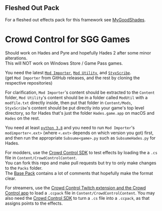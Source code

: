 ## Fleshed Out Pack

For a fleshed out effects pack for this framework see [MyGoodShades](https://github.com/phypoh/MyGoodShades).

# Crowd Control for SGG Games

Should work on Hades and Pyre and hopefully Hades 2 after some minor alterations.    
This will NOT work on Windows Store / Game Pass games.

You need the latest [`Mod Importer`](https://github.com/SGG-Modding/ModImporter), [`Mod Utility`](https://github.com/SGG-Modding/ModUtil), and [`StyxScribe`](https://github.com/SGG-Modding/StyxScribe).     
(get `Mod Importer` from GitHub releases, and the rest by cloning the respective repositories)

For clarification, `Mod Importer`'s content should be extracted to the `Content` folder, `Mod Utility`'s content should be in a folder called `ModUtil` with a `modfile.txt` directly inside, then put that folder in `Content/Mods`, `StyxScribe`'s content should be put directly into your game's top level directory, so for Hades that's just the folder `Hades.game.app` on macOS and `Hades` on the rest.

You need at least [`python 3.8`](https://www.python.org/downloads/) and you need to run `Mod Importer`'s `modimporter<.ext>` (where `<.ext>` depends on which version you got) first, and then run the appropriate `Subsume<game>.py` such as `SubsumeHades.py` for Hades.
    
For modders, use the [Crowd Control SDK](https://forum.warp.world/t/how-to-setup-and-use-the-crowd-control-sdk/5121) to test effects by loading the a `.cs` file in `Content/CrowdControlContent`.          
You can fork this repo and make pull requests but try to only make changes to the `Packs` folder.   
The [Base Pack](Packs/CrowdControl.Packs.Base.lua) contains a lot of comments that hopefully make the format clear.

For streamers, use the [Crowd Control Twitch extension and the Crowd Control app](https://crowdcontrol.live/setup) to load a `.ccpack` file in `Content/CrowdControlContent`.
You may also need the [Crowd Control SDK](https://forum.warp.world/t/how-to-setup-and-use-the-crowd-control-sdk/5121) to turn a `.cs` file into a `.ccpack`, as that assigns points to the effects.
